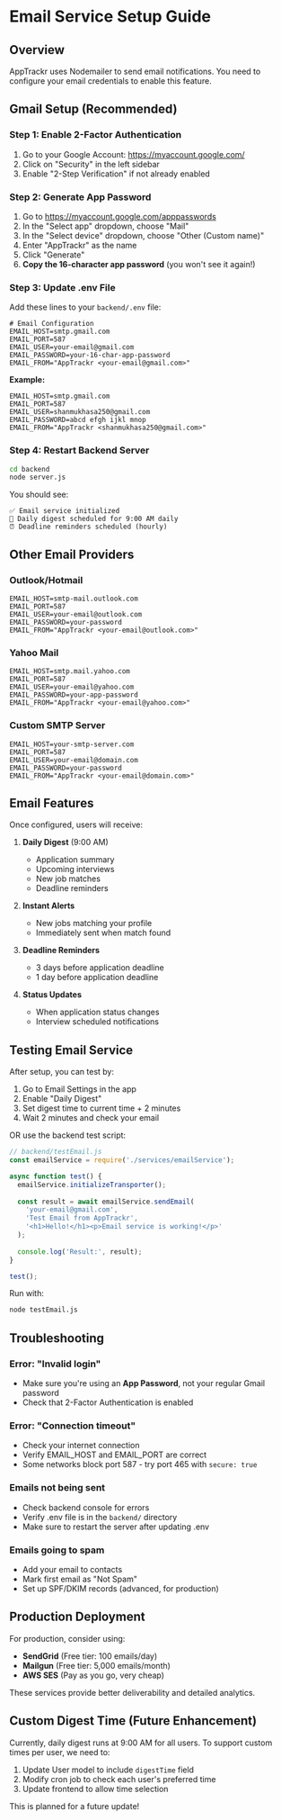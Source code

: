# Email Service Setup Guide

## Overview
AppTrackr uses Nodemailer to send email notifications. You need to configure your email credentials to enable this feature.

## Gmail Setup (Recommended)

### Step 1: Enable 2-Factor Authentication
1. Go to your Google Account: https://myaccount.google.com/
2. Click on "Security" in the left sidebar
3. Enable "2-Step Verification" if not already enabled

### Step 2: Generate App Password
1. Go to https://myaccount.google.com/apppasswords
2. In the "Select app" dropdown, choose "Mail"
3. In the "Select device" dropdown, choose "Other (Custom name)"
4. Enter "AppTrackr" as the name
5. Click "Generate"
6. **Copy the 16-character app password** (you won't see it again!)

### Step 3: Update .env File
Add these lines to your `backend/.env` file:

```env
# Email Configuration
EMAIL_HOST=smtp.gmail.com
EMAIL_PORT=587
EMAIL_USER=your-email@gmail.com
EMAIL_PASSWORD=your-16-char-app-password
EMAIL_FROM="AppTrackr <your-email@gmail.com>"
```

**Example:**
```env
EMAIL_HOST=smtp.gmail.com
EMAIL_PORT=587
EMAIL_USER=shanmukhasa250@gmail.com
EMAIL_PASSWORD=abcd efgh ijkl mnop
EMAIL_FROM="AppTrackr <shanmukhasa250@gmail.com>"
```

### Step 4: Restart Backend Server
```bash
cd backend
node server.js
```

You should see:
```
✅ Email service initialized
📅 Daily digest scheduled for 9:00 AM daily
⏰ Deadline reminders scheduled (hourly)
```

## Other Email Providers

### Outlook/Hotmail
```env
EMAIL_HOST=smtp-mail.outlook.com
EMAIL_PORT=587
EMAIL_USER=your-email@outlook.com
EMAIL_PASSWORD=your-password
EMAIL_FROM="AppTrackr <your-email@outlook.com>"
```

### Yahoo Mail
```env
EMAIL_HOST=smtp.mail.yahoo.com
EMAIL_PORT=587
EMAIL_USER=your-email@yahoo.com
EMAIL_PASSWORD=your-app-password
EMAIL_FROM="AppTrackr <your-email@yahoo.com>"
```

### Custom SMTP Server
```env
EMAIL_HOST=your-smtp-server.com
EMAIL_PORT=587
EMAIL_USER=your-email@domain.com
EMAIL_PASSWORD=your-password
EMAIL_FROM="AppTrackr <your-email@domain.com>"
```

## Email Features

Once configured, users will receive:

1. **Daily Digest** (9:00 AM)
   - Application summary
   - Upcoming interviews
   - New job matches
   - Deadline reminders

2. **Instant Alerts**
   - New jobs matching your profile
   - Immediately sent when match found

3. **Deadline Reminders**
   - 3 days before application deadline
   - 1 day before application deadline

4. **Status Updates**
   - When application status changes
   - Interview scheduled notifications

## Testing Email Service

After setup, you can test by:

1. Go to Email Settings in the app
2. Enable "Daily Digest"
3. Set digest time to current time + 2 minutes
4. Wait 2 minutes and check your email

OR use the backend test script:

```javascript
// backend/testEmail.js
const emailService = require('./services/emailService');

async function test() {
  emailService.initializeTransporter();
  
  const result = await emailService.sendEmail(
    'your-email@gmail.com',
    'Test Email from AppTrackr',
    '<h1>Hello!</h1><p>Email service is working!</p>'
  );
  
  console.log('Result:', result);
}

test();
```

Run with:
```bash
node testEmail.js
```

## Troubleshooting

### Error: "Invalid login"
- Make sure you're using an **App Password**, not your regular Gmail password
- Check that 2-Factor Authentication is enabled

### Error: "Connection timeout"
- Check your internet connection
- Verify EMAIL_HOST and EMAIL_PORT are correct
- Some networks block port 587 - try port 465 with `secure: true`

### Emails not being sent
- Check backend console for errors
- Verify .env file is in the `backend/` directory
- Make sure to restart the server after updating .env

### Emails going to spam
- Add your email to contacts
- Mark first email as "Not Spam"
- Set up SPF/DKIM records (advanced, for production)

## Production Deployment

For production, consider using:
- **SendGrid** (Free tier: 100 emails/day)
- **Mailgun** (Free tier: 5,000 emails/month)
- **AWS SES** (Pay as you go, very cheap)

These services provide better deliverability and detailed analytics.

## Custom Digest Time (Future Enhancement)

Currently, daily digest runs at 9:00 AM for all users. To support custom times per user, we need to:

1. Update User model to include `digestTime` field
2. Modify cron job to check each user's preferred time
3. Update frontend to allow time selection

This is planned for a future update!

